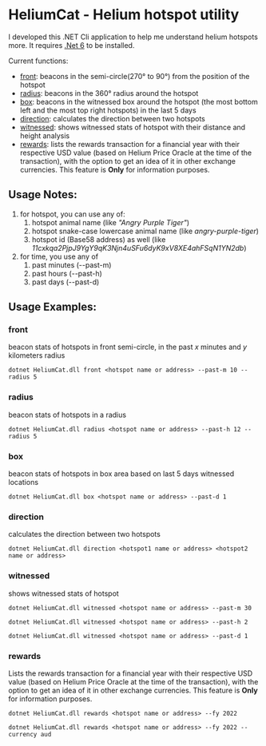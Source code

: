 # HeliumCat - Helium hotspot utility

I developed this .NET Cli application to help me understand helium hotspots more.
It requires [.Net 6](https://dotnet.microsoft.com/en-us/download/dotnet/6.0) to be installed.

Current functions:
* [front](#front): beacons in the semi-circle(270° to 90°) from the position of the hotspot
* [radius](#radius): beacons in the 360° radius around the hotspot
* [box](#box): beacons in the witnessed box around the hotspot (the most bottom left and the most top right hotspots) in the last 5 days
* [direction](#direction): calculates the direction between two hotspots
* [witnessed](#witnessed): shows witnessed stats of hotspot with their distance and height analysis
* [rewards](#rewards): lists the rewards transaction for a financial year with their respective USD value (based on Helium Price Oracle at the time of the transaction), with the option to get an idea of it in other exchange currencies. This feature is **Only** for information purposes. 

## Usage Notes:
1. for hotspot, you can use any of:
   1. hotspot animal name (like _"Angry Purple Tiger"_)
   2. hotspot snake-case lowercase animal name (like _angry-purple-tiger_)
   3. hotspot id (Base58 address) as well (like _11cxkqa2PjpJ9YgY9qK3Njn4uSFu6dyK9xV8XE4ahFSqN1YN2db_)
2. for time, you use any of 
   1. past minutes (--past-m)
   2. past hours (--past-h)
   3. past days (--past-d)

## Usage Examples:
### front
beacon stats of hotspots in front semi-circle, in the past _x_ minutes and _y_ kilometers radius 
```
dotnet HeliumCat.dll front <hotspot name or address> --past-m 10 --radius 5
```

### radius
beacon stats of hotspots in a radius
```
dotnet HeliumCat.dll radius <hotspot name or address> --past-h 12 --radius 5
```

### box
beacon stats of hotspots in box area based on last 5 days witnessed locations
```
dotnet HeliumCat.dll box <hotspot name or address> --past-d 1
```

### direction
calculates the direction between two hotspots
```
dotnet HeliumCat.dll direction <hotspot1 name or address> <hotspot2 name or address>
```

### witnessed
shows witnessed stats of hotspot
```
dotnet HeliumCat.dll witnessed <hotspot name or address> --past-m 30
```
```
dotnet HeliumCat.dll witnessed <hotspot name or address> --past-h 2
```
```
dotnet HeliumCat.dll witnessed <hotspot name or address> --past-d 1
```

### rewards
Lists the rewards transaction for a financial year with their respective USD value (based on Helium Price Oracle at the time of the transaction), with the option to get an idea of it in other exchange currencies. This feature is **Only** for information purposes.
```
dotnet HeliumCat.dll rewards <hotspot name or address> --fy 2022
```
```
dotnet HeliumCat.dll rewards <hotspot name or address> --fy 2022 --currency aud
```